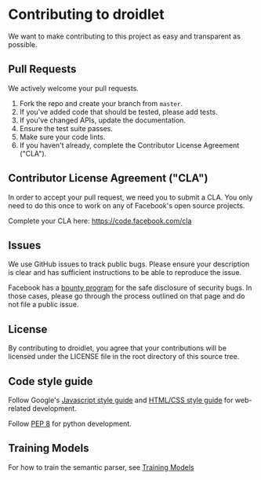 # Contributing to droidlet
We want to make contributing to this project as easy and transparent as
possible.

## Pull Requests
We actively welcome your pull requests.

1. Fork the repo and create your branch from `master`.
2. If you've added code that should be tested, please add tests.
3. If you've changed APIs, update the documentation.
4. Ensure the test suite passes.
5. Make sure your code lints.
6. If you haven't already, complete the Contributor License Agreement ("CLA").

## Contributor License Agreement ("CLA")
In order to accept your pull request, we need you to submit a CLA. You only need
to do this once to work on any of Facebook's open source projects.

Complete your CLA here: <https://code.facebook.com/cla>

## Issues
We use GitHub issues to track public bugs. Please ensure your description is
clear and has sufficient instructions to be able to reproduce the issue.

Facebook has a [bounty program](https://www.facebook.com/whitehat/) for the safe
disclosure of security bugs. In those cases, please go through the process
outlined on that page and do not file a public issue.

## License
By contributing to droidlet, you agree that your contributions will be licensed
under the LICENSE file in the root directory of this source tree.

## Code style guide

Follow Google's [Javascript style guide](https://google.github.io/styleguide/javascriptguide.xml) and [HTML/CSS style guide](https://google.github.io/styleguide/htmlcssguide.html) for web-related development.

Follow [PEP 8](https://www.python.org/dev/peps/pep-0008/) for python development.

## Training Models
For how to train the semantic parser, see [Training Models](droidlet/perception/semantic_parsing/nsp_transformer_model/README.md)